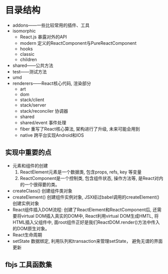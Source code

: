 # 目录结构

+ addons——一些比较常用的插件、工具
+ isomorphic
    - React.js 暴露对外的API
    - modern 定义的ReactComponent与PureReactComponent
    - hooks
    - classic
    - children
+ shared——公共方法
+ test——测试方法
+ umd
+ renderers——React核心代码, 渲染部分
    + art
    + dom
    + stack/client
    + stack/server
    + stack/reconciler 协调器
    + shared
    + shared/event  事件处理
    + fiber  重写了React核心算法, 架构进行了升级, 未来可能会用到
    + native 跨平台实现Android和IOS

## 实现中重要的点

+ 元素和组件的创建
    1. ReactElement元素是一个数据类, 包含props, refs, key 等变量
    2. ReactComponent是一个控制类, 包含组件状态, 操作方法等, 是React对内的一个很得要的类。
+ createClass() 创建组件类对象
+ createElement() 创建组件实例对象, JSX经过babel调用的createElement()创建实例对象
+ React组件插入DOM流程: 创建了ReactElement和ReactComponent后, 还需要将virtual DOM插入真实的DOM中, React利用virtual DOM生成HMTL, 将HTML插入父组件中, 面root组件正好是我们ReactDOM.render()方法中传入的DOM原生对象。
+ React生命周期
+ setState 数据绑定, 利用队列和transaction来管理setState， 避免无谓的界面更新

## fbjs 工具函数集
